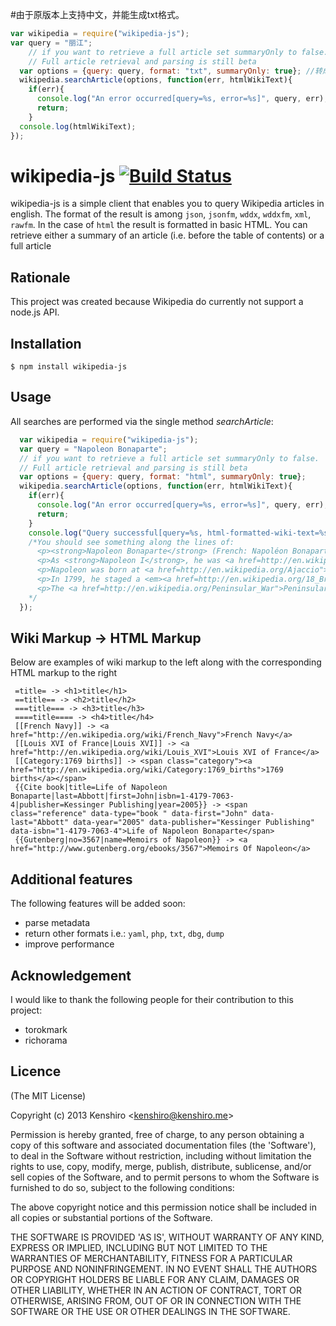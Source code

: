#由于原版本上支持中文，并能生成txt格式。

```js
var wikipedia = require("wikipedia-js");
var query = "丽江";
    // if you want to retrieve a full article set summaryOnly to false.
    // Full article retrieval and parsing is still beta
  var options = {query: query, format: "txt", summaryOnly: true}; //转成txt格式。
  wikipedia.searchArticle(options, function(err, htmlWikiText){
    if(err){
      console.log("An error occurred[query=%s, error=%s]", query, err);
      return;
    }
  console.log(htmlWikiText);
});

```

# wikipedia-js [![Build Status](https://travis-ci.org/kenshiro-o/wikipedia-js.png?branch=master)](https://travis-ci.org/kenshiro-o/wikipedia-js)

  wikipedia-js is a simple client that enables you to query Wikipedia articles in english. 
  The format of the result is among `json`, `jsonfm`, `wddx`, `wddxfm`, `xml`, `rawfm`.
  In the case of `html` the result is formatted in basic HTML. You can retrieve either a summary of an article (i.e. before the table of contents) or a full article

## Rationale

  This project was created because Wikipedia do currently not support a node.js API.

## Installation

    $ npm install wikipedia-js

## Usage
  All searches are performed via the single method *searchArticle*:

  ```js
    var wikipedia = require("wikipedia-js");
    var query = "Napoleon Bonaparte";
    // if you want to retrieve a full article set summaryOnly to false.
    // Full article retrieval and parsing is still beta
    var options = {query: query, format: "html", summaryOnly: true};
    wikipedia.searchArticle(options, function(err, htmlWikiText){
      if(err){
        console.log("An error occurred[query=%s, error=%s]", query, err);
        return;
      }
      console.log("Query successful[query=%s, html-formatted-wiki-text=%s]", query, htmlWikiText);
      /*You should see something along the lines of:
        <p><strong>Napoleon Bonaparte</strong> (French: Napoléon Bonaparte [napoleɔ̃ bɔnɑpaʁt], Italian: Napoleone Buonaparte; 15 August 1769&nbsp;– 5 May 1821) was a French military and political leader who rose to prominence during the latter stages of the <a href=http://en.wikipedia.org/French_Revolution">French Revolution</a> and its associated <a href=http://en.wikipedia.org/French_Revolutionary_Wars">wars</a> in Europe.</p>
        <p>As <strong>Napoleon I</strong>, he was <a href=http://en.wikipedia.org/Emperor_of_the_French">Emperor of the French</a> from 1804 to 1815. His legal reform, the <a href=http://en.wikipedia.org/Napoleonic_Code">Napoleonic Code</a>, has been a major influence on many <a href=http://en.wikipedia.org/Civil_law_(legal_system)">civil law</a> jurisdictions worldwide, but he is best remembered for his role in the wars led against France by a series of coalitions, the so-called <a href=http://en.wikipedia.org/Napoleonic_Wars">Napoleonic Wars</a>. He established hegemony over most of continental Europe and sought to spread the ideals of the French Revolution, while consolidating an <a href=http://en.wikipedia.org/First_French_Empire">imperial monarchy</a> which restored aspects of the deposed <em><a href=http://en.wikipedia.org/Ancien_Régime">Ancien Régime</a>.</em> Due to his success in these wars, often against numerically superior enemies, he is generally regarded as one of the greatest military commanders of all time, and his campaigns are studied at military academies worldwide.(ref: Schom 1998)</p>
        <p>Napoleon was born at <a href=http://en.wikipedia.org/Ajaccio">Ajaccio</a> in <a href=http://en.wikipedia.org/Corsica">Corsica</a> in a family of <a href=http://en.wikipedia.org/Nobility_of_Italy">noble Italian</a> ancestry which had settled Corsica in the 16th century. He trained as an artillery officer in mainland France. He rose to prominence under the <a href=http://en.wikipedia.org/French_First_Republic">French First Republic</a> and led successful campaigns against the <a href=http://en.wikipedia.org/First_Coalition">First</a> and <a href=http://en.wikipedia.org/War_of_the_Second_Coalition">Second</a> Coalitions arrayed against France. He led a successful invasion of the Italian peninsula.</p>
        <p>In 1799, he staged a <em><a href=http://en.wikipedia.org/18_Brumaire">coup d</em>état</a> and installed himself as <a href=http://en.wikipedia.org/First_Consul">First Consul</a>; five years later the French Senate proclaimed him emperor, following a <a href=http://en.wikipedia.org/plebiscite">plebiscite</a> in his favour. In the first decade of the 19th century, the <a href=http://en.wikipedia.org/First_French_Empire">French Empire</a> under Napoleon engaged in a series of conflicts—the Napoleonic Wars—that involved every major European power.(ref: Schom 1998) After a streak of victories, France secured a dominant position in continental Europe, and Napoleon maintained the French <a href=http://en.wikipedia.org/sphere_of_influence">sphere of influence</a> through the formation of extensive alliances and the appointment of friends and family members to rule other European countries as French <a href=http://en.wikipedia.org/client_state">client state</a>s.</p>
        <p>The <a href=http://en.wikipedia.org/Peninsular_War">Peninsular War</a> and 1812 <a href=http://en.wikipedia.org/French_invasion_of_Russia">French invasion of Russia</a> marked turning points in Napoleons fortunes. His <a href=http://en.wikipedia.org/Grande_Armée">Grande Armée</a> was badly damaged in the campaign and never fully recovered. In 1813, the <a href=http://en.wikipedia.org/Sixth_Coalition">Sixth Coalition</a> defeated his forces <a href=http://en.wikipedia.org/Battle_of_Leipzig">at Leipzig</a>; the following year the Coalition invaded France, forced Napoleon to abdicate and exiled him to the island of <a href=http://en.wikipedia.org/Elba">Elba</a>. Less than a year later, he escaped Elba and returned to power, but was defeated at the <a href=http://en.wikipedia.org/Battle_of_Waterloo">Battle of Waterloo</a> in June 1815. Napoleon spent the last six years of his life in confinement by the British on the island of <a href=http://en.wikipedia.org/Saint_Helena">Saint Helena</a>. An autopsy concluded he died of <a href=http://en.wikipedia.org/stomach_cancer">stomach cancer</a>, but there has been some debate about the cause of his death, as some scholars have speculated that he was a victim of <a href=http://en.wikipedia.org/arsenic_poisoning">arsenic poisoning</a>.</p>
      */
    });
  ```

## Wiki Markup -> HTML Markup
  Below are examples of wiki markup to the left along with the corresponding HTML markup to the right

     =title= -> <h1>title</h1>
     ==title== -> <h2>title</h2>
     ===title=== -> <h3>title</h3>
     ====title==== -> <h4>title</h4>
     [[French Navy]] -> <a href="http://en.wikipedia.org/wiki/French_Navy">French Navy</a>
     [[Louis XVI of France|Louis XVI]] -> <a href="http://en.wikipedia.org/wiki/Louis_XVI">Louis XVI of France</a>
     [[Category:1769 births]] -> <span class="category"><a href="http://en.wikipedia.org/wiki/Category:1769_births">1769 births</a></span>
     {{Cite book|title=Life of Napoleon Bonaparte|last=Abbott|first=John|isbn=1-4179-7063-4|publisher=Kessinger Publishing|year=2005}} -> <span class="reference" data-type="book " data-first="John" data-last="Abbott" data-year="2005" data-publisher="Kessinger Publishing" data-isbn="1-4179-7063-4">Life of Napoleon Bonaparte</span>
     {{Gutenberg|no=3567|name=Memoirs of Napoleon}} -> <a href="http://www.gutenberg.org/ebooks/3567">Memoirs Of Napoleon</a>


## Additional features

  The following features will be added soon:
  - parse metadata
  - return other formats i.e.: `yaml`, `php`, `txt`, `dbg`, `dump`
  - improve performance

## Acknowledgement
  I would like to thank the following people for their contribution to this project:
  - torokmark
  - richorama

## Licence

(The MIT License)

Copyright (c) 2013 Kenshiro &lt;kenshiro@kenshiro.me&gt;

Permission is hereby granted, free of charge, to any person obtaining
a copy of this software and associated documentation files (the
'Software'), to deal in the Software without restriction, including
without limitation the rights to use, copy, modify, merge, publish,
distribute, sublicense, and/or sell copies of the Software, and to
permit persons to whom the Software is furnished to do so, subject to
the following conditions:

The above copyright notice and this permission notice shall be
included in all copies or substantial portions of the Software.

THE SOFTWARE IS PROVIDED 'AS IS', WITHOUT WARRANTY OF ANY KIND,
EXPRESS OR IMPLIED, INCLUDING BUT NOT LIMITED TO THE WARRANTIES OF
MERCHANTABILITY, FITNESS FOR A PARTICULAR PURPOSE AND NONINFRINGEMENT.
IN NO EVENT SHALL THE AUTHORS OR COPYRIGHT HOLDERS BE LIABLE FOR ANY
CLAIM, DAMAGES OR OTHER LIABILITY, WHETHER IN AN ACTION OF CONTRACT,
TORT OR OTHERWISE, ARISING FROM, OUT OF OR IN CONNECTION WITH THE
SOFTWARE OR THE USE OR OTHER DEALINGS IN THE SOFTWARE.
